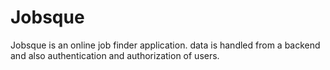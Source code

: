 # Jobsque
Jobsque is an online job finder application.
data is handled from a backend and also authentication and authorization of users.
